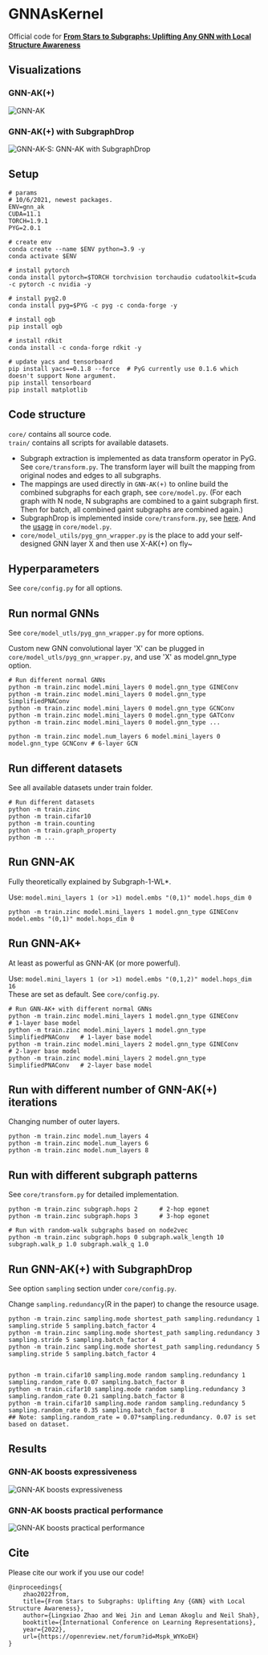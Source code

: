 # GNNAsKernel
Official code for [**From Stars to Subgraphs: Uplifting Any GNN with Local Structure Awareness**](https://openreview.net/forum?id=Mspk_WYKoEH)

## Visualizations
### GNN-AK(+)
![GNN-AK](./figs/GNN-AK.png)
### GNN-AK(+) with SubgraphDrop 
![GNN-AK-S: GNN-AK with SubgraphDrop](./figs/GNN-AK-S.png)

## Setup 

```
# params
# 10/6/2021, newest packages. 
ENV=gnn_ak
CUDA=11.1
TORCH=1.9.1
PYG=2.0.1

# create env 
conda create --name $ENV python=3.9 -y
conda activate $ENV

# install pytorch 
conda install pytorch=$TORCH torchvision torchaudio cudatoolkit=$cuda -c pytorch -c nvidia -y

# install pyg2.0
conda install pyg=$PYG -c pyg -c conda-forge -y

# install ogb 
pip install ogb

# install rdkit
conda install -c conda-forge rdkit -y

# update yacs and tensorboard
pip install yacs==0.1.8 --force  # PyG currently use 0.1.6 which doesn't support None argument. 
pip install tensorboard
pip install matplotlib

```

## Code structure
``core/`` contains all source code.   
``train/`` contains all scripts for available datasets.  

* Subgraph extraction is implemented as data transform operator in PyG. See ``core/transform.py``. The transform layer will built the mapping from original nodes and edges to all subgraphs.  
* The mappings are used directly in ``GNN-AK(+)`` to online build the combined subgraphs for each graph, see ``core/model.py``. (For each graph with N node, N subgraphs are combined to a gaint subgraph first. Then for batch, all combined gaint subgraphs are combined again.) 
* SubgraphDrop is implemented inside ``core/transform.py``, see [here]( https://github.com/GNNAsKernel/GNNAsKernel/blob/f642cd1c8b4f9ef5005f24a4a36b2e8c2147b36a/core/transform.py#L62). And the [usage](https://github.com/GNNAsKernel/GNNAsKernel/blob/f88861ec32d211f0392cae2c782ad9950aeaa601/core/model.py#L128) in ``core/model.py``. 
* ``core/model_utils/pyg_gnn_wrapper.py`` is the place to add your self-designed GNN layer X and then use X-AK(+) on fly~


## Hyperparameters 

See ``core/config.py`` for all options. 

## Run normal GNNs 

See ``core/model_utls/pyg_gnn_wrapper.py`` for more options.   

Custom new GNN convolutional layer 'X' can be plugged in ``core/model_utls/pyg_gnn_wrapper.py``, and use 'X' as model.gnn_type option. 

```
# Run different normal GNNs 
python -m train.zinc model.mini_layers 0 model.gnn_type GINEConv
python -m train.zinc model.mini_layers 0 model.gnn_type SimplifiedPNAConv
python -m train.zinc model.mini_layers 0 model.gnn_type GCNConv
python -m train.zinc model.mini_layers 0 model.gnn_type GATConv
python -m train.zinc model.mini_layers 0 model.gnn_type ...

python -m train.zinc model.num_layers 6 model.mini_layers 0 model.gnn_type GCNConv # 6-layer GCN
```
## Run different datasets
See all available datasets under train folder.

``` 
# Run different datasets
python -m train.zinc 
python -m train.cifar10 
python -m train.counting 
python -m train.graph_property 
python -m ...
```

## Run GNN-AK 

Fully theoretically explained by Subgraph-1-WL*. 

Use:    ``model.mini_layers 1 (or >1) model.embs "(0,1)" model.hops_dim 0 ``

```
python -m train.zinc model.mini_layers 1 model.gnn_type GINEConv model.embs "(0,1)" model.hops_dim 0  
```

## Run GNN-AK+

At least as powerful as GNN-AK (or more powerful).

Use:    ``model.mini_layers 1 (or >1) model.embs "(0,1,2)" model.hops_dim 16 ``   
These are set as default. See ``core/config.py``.

```
# Run GNN-AK+ with different normal GNNs
python -m train.zinc model.mini_layers 1 model.gnn_type GINEConv            # 1-layer base model
python -m train.zinc model.mini_layers 1 model.gnn_type SimplifiedPNAConv   # 1-layer base model
python -m train.zinc model.mini_layers 2 model.gnn_type GINEConv            # 2-layer base model
python -m train.zinc model.mini_layers 2 model.gnn_type SimplifiedPNAConv   # 2-layer base model
```
## Run with different number of GNN-AK(+) iterations 
Changing number of outer layers.
```
python -m train.zinc model.num_layers 4 
python -m train.zinc model.num_layers 6 
python -m train.zinc model.num_layers 8 
```

## Run with different subgraph patterns 
See ``core/transform.py`` for detailed implementation.

```
python -m train.zinc subgraph.hops 2      # 2-hop egonet
python -m train.zinc subgraph.hops 3      # 3-hop egonet

# Run with random-walk subgraphs based on node2vec 
python -m train.zinc subgraph.hops 0 subgraph.walk_length 10 subgraph.walk_p 1.0 subgraph.walk_q 1.0  
```

## Run GNN-AK(+) with SubgraphDrop

See option ``sampling`` section under ``core/config.py``.

Change ``sampling.redundancy``(R in the paper) to change the resource usage.
```
python -m train.zinc sampling.mode shortest_path sampling.redundancy 1 sampling.stride 5 sampling.batch_factor 4
python -m train.zinc sampling.mode shortest_path sampling.redundancy 3 sampling.stride 5 sampling.batch_factor 4
python -m train.zinc sampling.mode shortest_path sampling.redundancy 5 sampling.stride 5 sampling.batch_factor 4


python -m train.cifar10 sampling.mode random sampling.redundancy 1 sampling.random_rate 0.07 sampling.batch_factor 8 
python -m train.cifar10 sampling.mode random sampling.redundancy 3 sampling.random_rate 0.21 sampling.batch_factor 8 
python -m train.cifar10 sampling.mode random sampling.redundancy 5 sampling.random_rate 0.35 sampling.batch_factor 8 
## Note: sampling.random_rate = 0.07*sampling.redundancy. 0.07 is set based on dataset. 
```



## Results 
### GNN-AK boosts expressiveness
![GNN-AK boosts expressiveness](./figs/simulation.png)
### GNN-AK boosts practical performance
![GNN-AK boosts practical performance](./figs/real-world.png)


## Cite
Please cite our work if you use our code!

```
@inproceedings{
    zhao2022from,
    title={From Stars to Subgraphs: Uplifting Any {GNN} with Local Structure Awareness},
    author={Lingxiao Zhao and Wei Jin and Leman Akoglu and Neil Shah},
    booktitle={International Conference on Learning Representations},
    year={2022},
    url={https://openreview.net/forum?id=Mspk_WYKoEH}
}
```


<!--
**GNNAsKernel/GNNAsKernel** is a ✨ _special_ ✨ repository because its `README.md` (this file) appears on your GitHub profile.

Here are some ideas to get you started:

- 🔭 I’m currently working on ...
- 🌱 I’m currently learning ...
- 👯 I’m looking to collaborate on ...
- 🤔 I’m looking for help with ...
- 💬 Ask me about ...
- 📫 How to reach me: ...
- 😄 Pronouns: ...
- ⚡ Fun fact: ...
-->
